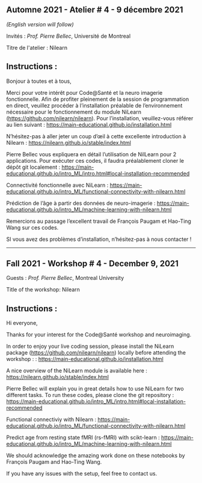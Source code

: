 
## Automne 2021 - Atelier # 4 - 9 décembre 2021

*(English version will follow)*

Invités : *Prof. Pierre Bellec*, Université de Montreal

Titre de l'atelier : Nilearn

## Instructions :

Bonjour à toutes et à tous,
 
Merci pour votre intérêt pour Code@Santé et la neuro imagerie fonctionnelle. Afin de profiter pleinement de la session de programmation en direct, veuillez procéder à l’installation préalable de l’environnement nécessaire pour le fonctionnement du module NiLearn (https://github.com/nilearn/nilearn). Pour l’installation, veuillez-vous référer au lien suivant : https://main-educational.github.io/installation.html
 
N’hésitez-pas à aller jeter un coup d’œil à cette excellente introduction à Nilearn : https://nilearn.github.io/stable/index.html
 
Pierre Bellec vous expliquera en détail l’utilisation de NilLearn pour 2 applications. Pour exécuter ces codes, il faudra préalablement cloner le dépôt git localement : https://main-educational.github.io/intro_ML/intro.html#local-installation-recommended
 
 
Connectivité fonctionnelle avec NiLearn : https://main-educational.github.io/intro_ML/functional-connectivity-with-nilearn.html
 
Prédiction de l’âge à partir des données de neuro-imagerie : https://main-educational.github.io/intro_ML/machine-learning-with-nilearn.html
 
Remercions au passage l’excellent travail de François Paugam et Hao-Ting Wang sur ces codes.
 
SI vous avez des problèmes d’installation, n’hésitez-pas à nous contacter !

-------------------------------------------------------------------------------

## Fall 2021 - Workshop # 4 - December 9, 2021

Guests :  *Prof. Pierre Bellec*, Montreal University

Title of the workshop: Nilearn

## Instructions :
 
Hi everyone,
 
Thanks for your interest for the Code@Santé workshop and neuroimaging.
 
In order to enjoy your live coding session, please install the NiLearn package (https://github.com/nilearn/nilearn) locally before attending the workshop : : https://main-educational.github.io/installation.html
 
A nice overview of the NiLearn module is available here : https://nilearn.github.io/stable/index.html
 
Pierre Bellec will explain you in great details how to use NiLearn for two different tasks.
To run these codes, please clone the git repository : https://main-educational.github.io/intro_ML/intro.html#local-installation-recommended
 
Functional connectiviy with Nilearn  : https://main-educational.github.io/intro_ML/functional-connectivity-with-nilearn.html
 
Predict age from resting state fMRI (rs-fMRI) with scikt-learn : https://main-educational.github.io/intro_ML/machine-learning-with-nilearn.html
 
We should acknowledge the amazing work done on these notebooks by François Paugam and Hao-Ting Wang.
 
If you have any issues with the setup, feel free to contact us.
 
